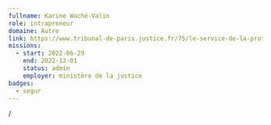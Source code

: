 ```yaml
---
fullname: Karine Waché-Valin
role: intrapreneur
domaine: Autre
link: https://www.tribunal-de-paris.justice.fr/75/le-service-de-la-protection-des-majeurs
missions:
  - start: 2022-06-29
    end: 2022-12-01
    status: admin
    employer: ministère de la justice
badges:
  - segur
---
```


/
